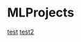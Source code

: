 # MLProjects



[test](Prediction%20of%20Wine%20quality%20.html)
[test2](Clustering%20of%20Mobile%20Price.html)


